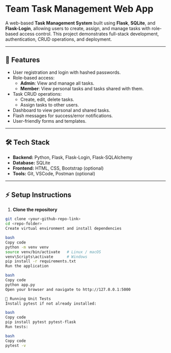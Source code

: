 # Team Task Management Web App

A web-based **Task Management System** built using **Flask**, **SQLite**, and **Flask-Login**, allowing users to create, assign, and manage tasks with role-based access control. This project demonstrates full-stack development, authentication, CRUD operations, and deployment.

---

## 🌟 Features

- User registration and login with hashed passwords.
- Role-based access:
  - **Admin**: View and manage all tasks.
  - **Member**: View personal tasks and tasks shared with them.
- Task CRUD operations:
  - Create, edit, delete tasks.
  - Assign tasks to other users.
- Dashboard to view personal and shared tasks.
- Flash messages for success/error notifications.
- User-friendly forms and templates.

---

## 🛠️ Tech Stack

- **Backend:** Python, Flask, Flask-Login, Flask-SQLAlchemy
- **Database:** SQLite
- **Frontend:** HTML, CSS, Bootstrap (optional)
- **Tools:** Git, VSCode, Postman (optional)

---

## ⚡ Setup Instructions

1. **Clone the repository**
```bash
git clone <your-github-repo-link>
cd <repo-folder>
Create virtual environment and install dependencies

bash
Copy code
python -m venv venv
source venv/bin/activate   # Linux / macOS
venv\Scripts\activate      # Windows
pip install -r requirements.txt
Run the application

bash
Copy code
python app.py
Open your browser and navigate to http://127.0.0.1:5000

🧪 Running Unit Tests
Install pytest if not already installed:

bash
Copy code
pip install pytest pytest-flask
Run tests:

bash
Copy code
pytest -v


